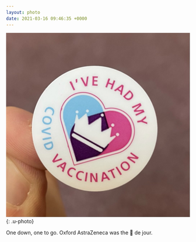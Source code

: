 ```yaml
---
layout: photo
date: 2021-03-16 09:46:35 +0000
---
```

![](/img/a241a5598ea7.jpeg){: .u-photo}
  
One down, one to go. Oxford AstraZeneca was the 💉 de jour.
